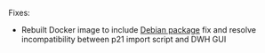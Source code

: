 Fixes:
* Rebuilt Docker image to include [Debian package]((https://github.com/aktin/debian-dwh-pkg)) fix and resolve incompatibility between p21 import script and DWH GUI
